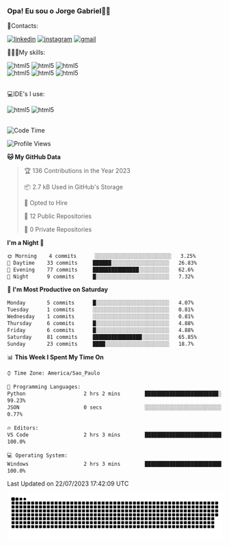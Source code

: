 
### Opa! Eu sou o Jorge Gabriel🤚🏾
📱Contacts: 

[![linkedin](https://img.shields.io/badge/LinkedIn-0077B5?style=for-the-badge&logo=linkedin&logoColor=white)](https://www.linkedin.com/in/jorge-g-717603souzag)
[![instagram](https://img.shields.io/badge/Instagram-E4405F?style=for-the-badge&logo=instagram&logoColor=white)](https://www.instagram.com/jorge__gabriel_/)
[![gmail](https://img.shields.io/badge/Gmail-D14836?style=for-the-badge&logo=gmail&logoColor=white)](https://mail.google.com/mail/u/0/?fs=1&tf=cm&source=mailto&to=gabrielgomes2003@gmail.com)

🧑🏾‍💻My skills:
<div <style>
    <img aling="center" alt="html5" src="https://img.shields.io/badge/Python-3776AB?style=for-the-badge&logo=python&logoColor=white"/> 
    <img aling="center" alt="html5" src="https://img.shields.io/badge/GIT-E44C30?style=for-the-badge&logo=git&logoColor=white"/>
    <img aling="center" alt="html5" src="https://img.shields.io/badge/Figma-F24E1E?style=for-the-badge&logo=figma&logoColor=white"/><br>
    <img aling="center" alt="html5" src="https://img.shields.io/badge/Microsoft_Office-D83B01?style=for-the-badge&logo=microsoft-office&logoColor=white"/> 
    <img aling="center" alt="html5" src="https://img.shields.io/badge/Adobe%20Illustrator-FF9A00?style=for-the-badge&logo=adobe%20illustrator&logoColor=white"/> 
    <img aling="center" alt="html5" src="https://img.shields.io/badge/Adobe%20Photoshop-31A8FF?style=for-the-badge&logo=Adobe%20Photoshop&logoColor=black"/> 
</div><br>

💻IDE's I use:
<div <style>
     <img aling="center" alt="html5" src="https://img.shields.io/badge/PyCharm-000000.svg?&style=for-the-badge&logo=PyCharm&logoColor=white"/>  
     <img aling="center" alt="html5" src="https://img.shields.io/badge/Visual_Studio_Code-0078D4?style=for-the-badge&logo=visual%20studio%20code&logoColor=white"/> 
</div><br>

<!--START_SECTION:waka-->
![Code Time](http://img.shields.io/badge/Code%20Time-69%20hrs%2025%20mins-blue)

![Profile Views](http://img.shields.io/badge/Profile%20Views-1-blue)

**🐱 My GitHub Data** 

> 🏆 136 Contributions in the Year 2023
 > 
> 📦 2.7 kB Used in GitHub's Storage 
 > 
> 💼 Opted to Hire
 > 
> 📜 12 Public Repositories 
 > 
> 🔑 0 Private Repositories  
 > 
**I'm a Night 🦉** 

```text
🌞 Morning    4 commits      ░░░░░░░░░░░░░░░░░░░░░░░░░   3.25% 
🌇 Daytime    33 commits     ██████░░░░░░░░░░░░░░░░░░░   26.83% 
🌃 Evening    77 commits     ███████████████░░░░░░░░░░   62.6% 
🌙 Night      9 commits      █░░░░░░░░░░░░░░░░░░░░░░░░   7.32%

```
📅 **I'm Most Productive on Saturday** 

```text
Monday       5 commits      █░░░░░░░░░░░░░░░░░░░░░░░░   4.07% 
Tuesday      1 commits      ░░░░░░░░░░░░░░░░░░░░░░░░░   0.81% 
Wednesday    1 commits      ░░░░░░░░░░░░░░░░░░░░░░░░░   0.81% 
Thursday     6 commits      █░░░░░░░░░░░░░░░░░░░░░░░░   4.88% 
Friday       6 commits      █░░░░░░░░░░░░░░░░░░░░░░░░   4.88% 
Saturday     81 commits     ████████████████░░░░░░░░░   65.85% 
Sunday       23 commits     ████░░░░░░░░░░░░░░░░░░░░░   18.7%

```


📊 **This Week I Spent My Time On** 

```text
⌚︎ Time Zone: America/Sao_Paulo

💬 Programming Languages: 
Python                   2 hrs 2 mins        ████████████████████████░   99.23% 
JSON                     0 secs              ░░░░░░░░░░░░░░░░░░░░░░░░░   0.77%

🔥 Editors: 
VS Code                  2 hrs 3 mins        █████████████████████████   100.0%

💻 Operating System: 
Windows                  2 hrs 3 mins        █████████████████████████   100.0%

```


 Last Updated on 22/07/2023 17:42:09 UTC
<!--END_SECTION:waka-->





<img alt="github-snake" src="https://github.com/J0rgeGabriel/J0rgeGabriel/blob/output/github-contribution-grid-snake-dark.svg" />
